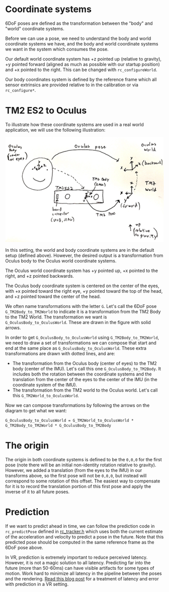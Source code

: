 # Coordinate systems

6DoF poses are defined as the transformation between the "body" and
"world" coordinate systems.

Before we can use a pose, we need to understand the body and world
coordinate systems we have, and the body and world coordinate systems
we want in the system which consumes the pose.

Our default world coordinate system has +z pointed up (relative to
gravity), +y pointed forward (aligned as much as possible with our
startup position) and +x pointed to the right. This can be changed
with `rc_configureWorld`.

Our body coordinates system is defined by the reference frame which
all sensor extrinsics are provided relative to in the calibration or
via `rc_configure*`.

# TM2 ES2 to Oculus

To illustrate how these coordinate systems are used in a real world
application, we will use the following illustration:

![TM2 to Oculus](images/tm2-to-oculus.jpg)

In this setting, the world and body coordinate systems are in the
default setup (defined above). However, the desired output is a
transformation from Oculus body to the Oculus world coordinate
systems.

The Oculus world coordinate system has +y pointed up, +x pointed to
the right, and +z pointed backwards. 

The Oculus body coordinate system is centered on the center of the
eyes, with +x pointed toward the right eye, +y pointed toward the top
of the head, and +z pointed toward the center of the head.

We often name transformations with the letter `G`. Let's call the 6DoF
pose `G_TM2Body_to_TM2World` to indicate it is a transformation from
the TM2 Body to the TM2 World. The transformation we want is
`G_OculusBody_to_OculusWorld`. These are drawn in the figure with
solid arrows.

In order to get `G_OculusBody_to_OculusWorld` using
`G_TM2Body_to_TM2World`, we need to draw a set of transformations we
can compose that start and end at the same place as
`G_OculusBody_to_OculusWorld`. These extra transformations are drawn
with dotted lines, and are:

- The transformation from the Oculus body (center of eyes) to the TM2
  body (center of the IMU). Let's call this one
  `G_OculusBody_to_TM2Body`. It includes both the rotation between the
  coordinate systems and the translation from the center of the eyes
  to the center of the IMU (in the coordinate system of the IMU).
- The transformation from the TM2 world to the Oculus world. Let's
  call this `G_TM2World_to_OculusWorld`.

Now we can compose transformations by following the arrows on the
diagram to get what we want:

```
G_OculusBody_to_OculusWorld = G_TM2World_to_OculusWorld * G_TM2Body_to_TM2World * G_OculusBody_to_TM2Body
```

# The origin

The origin in both coordinate systems is defined to be the `0,0,0` for
the first pose (note there will be an initial non-identity rotation
relative to gravity). However, we added a translation (from the eyes
to the IMU) in our transforms above, so the first pose will not be
`0,0,0`, but instead will correspond to some rotation of this offset.
The easiest way to compensate for it is to record the translation
portion of this first pose and apply the inverse of it to all future
poses.

# Prediction

If we want to predict ahead in time, we can follow the prediction code
in `rc_predictPose` defined in
[rc_tracker.h](../src/tracker/rc_tracker.h) which uses both the
current estimate of the acceleration and velocity to predict a pose in
the future. Note that this predicted pose should be computed in the
same reference frame as the 6DoF pose above.

In VR, prediction is extremely important to reduce perceived latency.
However, it is not a magic solution to all latency. Predicting far
into the future (more than 50-60ms) can have visible artifacts for
some types of motion. Work hard to minimize all latency in the
pipeline between the poses and the rendering.
[Read this blog post](https://developer3.oculus.com/blog/the-latent-power-of-prediction/)
for a treatment of latency and error with prediction
in a VR setting.
